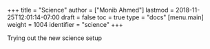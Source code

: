+++
title = "Science"
author = ["Monib Ahmed"]
lastmod = 2018-11-25T12:01:14-07:00
draft = false
toc = true
type = "docs"
[menu.main]
  weight = 1004
  identifier = "science"
+++

Trying out the new science setup
